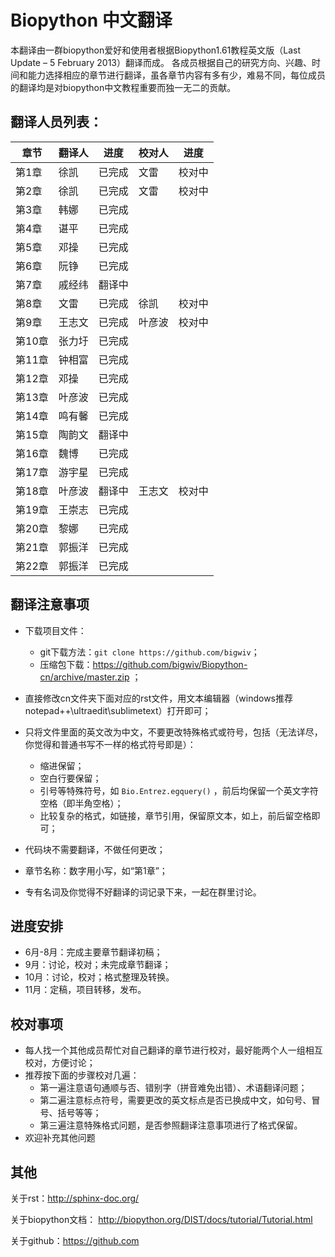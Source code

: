 # Biopython 中文翻译

本翻译由一群biopython爱好和使用者根据Biopython1.61教程英文版（Last Update – 5 February 2013）翻译而成。
各成员根据自己的研究方向、兴趣、时间和能力选择相应的章节进行翻译，虽各章节内容有多有少，难易不同，每位成员
的翻译均是对biopython中文教程重要而独一无二的贡献。

## 翻译人员列表：

| 章节   | 翻译人  | 进度 | 校对人 | 进度 |
| ---- | ---- | ---- | ---- | ---- |
| 第1章  | 徐凯  | 已完成 |文雷 |校对中 |
| 第2章  | 徐凯  | 已完成 |文雷 | 校对中|
| 第3章  |   韩娜  |  已完成   | | |
| 第4章  |   谌平 |  已完成   | | |
| 第5章  | 邓操   |  已完成   | | |
| 第6章  | 阮铮   |   已完成 | | |
| 第7章  | 戚经纬 | 翻译中  | | |
| 第8章  | 文雷    | 已完成  |徐凯 | 校对中|
| 第9章  | 王志文  | 已完成  | 叶彦波 | 校对中 |
| 第10章 | 张力圩  |已完成  | | |
| 第11章 | 钟相富  |已完成  | | |
| 第12章 | 邓操 | 已完成  | | |
| 第13章 | 叶彦波  | 已完成 | | |
| 第14章 | 鸣有馨  | 已完成 | | |
| 第15章 | 陶韵文  |   翻译中 | | |
| 第16章 | 魏博   | 已完成  | | |
| 第17章 | 游宇星 | 已完成  | | |
| 第18章 | 叶彦波 | 翻译中  | 王志文 | 校对中 |
| 第19章 | 王崇志 | 已完成  | | |
| 第20章 | 黎娜 | 已完成 | | |
| 第21章 | 郭振洋 | 已完成  | | |
| 第22章 | 郭振洋 | 已完成  | | |


## 翻译注意事项

- 下载项目文件：
   - git下载方法：`git clone https://github.com/bigwiv`；
   - 压缩包下载：https://github.com/bigwiv/Biopython-cn/archive/master.zip ；
- 直接修改cn文件夹下面对应的rst文件，用文本编辑器（windows推荐notepad++\ultraedit\sublimetext）打开即可；
- 只将文件里面的英文改为中文，不要更改特殊格式或符号，包括（无法详尽，你觉得和普通书写不一样的格式符号即是）：
   - 缩进保留；
   - 空白行要保留；
   - 引号等特殊符号，如 ``Bio.Entrez.egquery()`` ，前后均保留一个英文字符空格（即半角空格）；
   - 比较复杂的格式，如链接，章节引用，保留原文本，如上，前后留空格即可；

- 代码块不需要翻译，不做任何更改；
- 章节名称：数字用小写，如“第1章”；
- 专有名词及你觉得不好翻译的词记录下来，一起在群里讨论。

## 进度安排

- 6月-8月：完成主要章节翻译初稿；
- 9月：讨论，校对；未完成章节翻译；
- 10月：讨论，校对；格式整理及转换。
- 11月：定稿，项目转移，发布。

## 校对事项

- 每人找一个其他成员帮忙对自己翻译的章节进行校对，最好能两个人一组相互校对，方便讨论；
- 推荐按下面的步骤校对几遍：
    - 第一遍注意语句通顺与否、错别字（拼音难免出错）、术语翻译问题；
    - 第二遍注意标点符号，需要更改的英文标点是否已换成中文，如句号、冒号、括号等等；
    - 第三遍注意特殊格式问题，是否参照翻译注意事项进行了格式保留。
- 欢迎补充其他问题

## 其他

关于rst：http://sphinx-doc.org/

关于biopython文档： http://biopython.org/DIST/docs/tutorial/Tutorial.html

关于github：https://github.com
